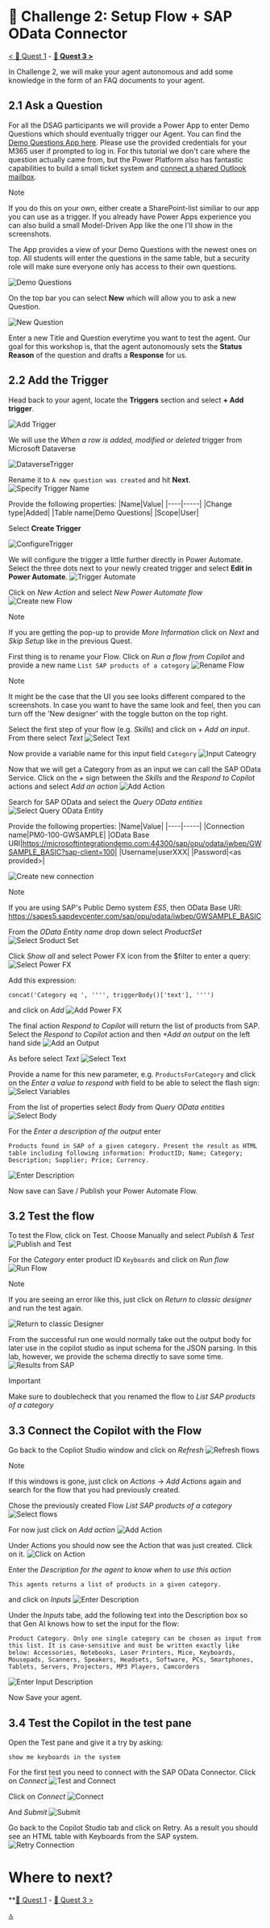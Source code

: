 # 🔌 Challenge 2: Setup Flow + SAP OData Connector
[< 🤖 Quest 1](Quest1.md) - **[🔧 Quest 3 >](Quest3.md)**

In Challenge 2, we will make your agent autonomous and add some knowledge in the form of an FAQ documents to your agent.

## 2.1 Ask a Question
For all the DSAG participants we will provide a Power App to enter Demo Questions which should eventually trigger our Agent. You can find the [Demo Questions App here](https://org9b8075dc.crm4.dynamics.com/main.aspx?appid=ebcffe1d-a308-f011-bae3-7c1e52fba45f). Please use the provided credentials for your M365 user if prompted to log in.
For this tutorial we don't care where the question actually came from, but the Power Platform also has fantastic capabilities to build a small ticket system and [connect a shared Outlook mailbox](https://learn.microsoft.com/en-us/power-platform/admin/connect-exchange-online).

>[!Note]
> If you do this on your own, either create a SharePoint-list similiar to our app you can use as a trigger. If you already have Power Apps experience you can also build a small Model-Driven App like the one I'll show in the screenshots.

The App provides a view of your Demo Questions with the newest ones on top. All students will enter the questions in the same table, but a security role will make sure everyone only has access to their own questions.

![Demo Questions](../images/2_DemoQuestions.png)

On the top bar you can select **New** which will allow you to ask a new Question.

![New Question](../images/2_NewQuestion.png)

Enter a new Title and Question everytime you want to test the agent. Our goal for this workshop is, that the agent autonomously sets the **Status Reason** of the question and drafts a **Response** for us.

## 2.2 Add the Trigger
Head back to your agent, locate the **Triggers** section and select **+ Add trigger**.

![Add Trigger](../images/2_AddTrigger.png)

We will use the *When a row is added, modified or deleted* trigger from Microsoft Dataverse

![DataverseTrigger](../images/2_DataverseTrigger.png)

Rename it to `A new question was created` and hit **Next**.
![Specify Trigger Name](../images/2_AddTriggerName.png)

Provide the following properties:
|Name|Value|
|----|-----|
|Change type|Added|
|Table name|Demo Questions|
|Scope|User|

Select **Create Trigger**

![ConfigureTrigger](../images/2_ConfigureTrigger.png)

We will configure the trigger a little further directly in Power Automate. Select the three dots next to your newly created trigger and select **Edit in Power Automate**.
![Trigger Automate](../images/2_EditPowerAutomate.png)



Click on *New Action* and select *New Power Automate flow*
![Create new Flow](../images/NewPowerAutomateFlow.jpg)
 
> [!Note]
> If you are getting the pop-up to provide *More Information* click on *Next* and *Skip Setup* like in the previous Quest. 

First thing is to rename your Flow. Click on *Run a flow from Copilot* and provide a new name ````List SAP products of a category````
![Rename Flow](../images/RenameFlow.jpg)
> [!Note]
>It might be the case that the UI you see looks different compared to the screenshots. In case you want to have the same look and feel, then you can turn off the 'New designer' with the toggle button on the top right.

Select the first step of your flow (e.g. *Skills*) and click on *+ Add an input*. From there select *Text*
![Select Text](../images/SelectText.jpg)

Now provide a variable name for this input field ````Category```` 
![Input Cateogry](../images/InputCategory.jpg)

Now that we will get a Category from as an input we can call the SAP OData Service. Click on the *+* sign between the *Skills* and the *Respond to Copilot* actions and select *Add an action*
![Add Action](../images/AddAction.jpg)


Search for SAP OData and select the *Query OData entities*  
![Select Query OData Entity](../images/QueryODataEntity.jpg)

 
Provide the following properties:
|Name|Value|
|----|-----|
|Connection name|PM0-100-GWSAMPLE|
|OData Base URI|https://microsoftintegrationdemo.com:44300/sap/opu/odata/iwbep/GWSAMPLE_BASIC?sap-client=100|
|Username|userXXX|
|Password|\<as provided\>|

![Create new connection](../images/CreateNewConnection.jpg)

> [!Note]
> If you are using SAP's Public Demo system *ES5*, then OData Base URI: https://sapes5.sapdevcenter.com/sap/opu/odata/iwbep/GWSAMPLE_BASIC


From the *OData Entity name* drop down select *ProductSet*
![Select Sroduct Set](../images/SelectProductSet.jpg)



Click *Show all* and select Power FX icon from the $filter to enter a query:
![Select Power FX](../images/SelectPowerFX.jpg)

Add this expression: 
````text
concat('Category eq ', '''', triggerBody()['text'], '''')
````
and click on *Add*
![Add Power FX](../images/AddPowerFX.jpg)
 

The final action *Respond to Copilot* will return the list of products from SAP. Select the *Respond to Copilot* action and then *+Add an output* on the left hand side 
![Add an Output](../images/AddAnOutpu.jpg)

As before select *Text* 
![Select Text](../images/SelectText2.jpg)
 
Provide a name for this new parameter, e.g. ````ProductsForCategory```` and click on the *Enter a value to respond with* field to be able to select the flash sign:
![Select Variables](../images/SelectVariables.jpg)

From the list of properties select *Body* from *Query OData entities*
![Select Body](../images/SelectBody.jpg)

For the *Enter a description of the output* enter 
````text
Products found in SAP of a given category. Present the result as HTML table including following information: ProductID; Name; Category; Description; Supplier; Price; Currency.
````
![Enter Description](../images/DescriptionAndTest.jpg)


Now save can Save / Publish your Power Automate Flow.


## 3.2 Test the flow
To test the Flow, click on Test. Choose Manually and select *Publish & Test* 
![Publish and Test](../images/PublishAndTest.jpg)


For the *Category* enter product ID ````Keyboards````  and click on *Run flow*
![Run Flow](../images/RunFlow.jpg)


> [!Note]
> If you are seeing an error like this, just click on *Return to classic designer* and run the test again. 
> 
> ![Return to classic Designer](../images/ReturnToClassicDesigner.jpg)
  
 
From the successful run one would normally take out the output body for later use in the copilot studio as input schema for the JSON parsing. In this lab, however, we provide the schema directly to save some time.
![Results from SAP](../images/ResultFromSAP.jpg)

> [!Important]
> Make sure to doublecheck that you renamed the flow to *List SAP products of a category*
 
## 3.3 Connect the Copilot with the Flow
Go back to the Copliot Studio window and click on *Refresh*
![Refresh flows](../images/RefreshFlows.jpg)

> [!Note]
> If this windows is gone, just click on *Actions* -> *Add Actions* again and search for the flow that you had previously created. 
 
Chose the previously created Flow *List SAP products of a category*
![Select flows](../images/SelectFlow.jpg)

For now just click on *Add action*
![Add Action](../images/AddActionInCopilotStudio.jpg)

Under Actions you should now see the Action that was just created. Click on it.
![Click on Action](../images/ClickOnAction.jpg)

Enter the *Description for the agent to know when to use this action* 
````text
This agents returns a list of products in a given category. 
````
and click on *Inputs*
![Enter Description](../images/EnterDescription.jpg)


Under the *Inputs* tabe, add the following text into the Description box so that Gen AI knows how to set the input for the flow:

````text
Product Category. Only one single category can be chosen as input from this list. It is case-sensitive and must be written exactly like below: Accessories, Notebooks, Laser Printers, Mice, Keyboards, Mousepads, Scanners, Speakers, Headsets, Software, PCs, Smartphones, Tablets, Servers, Projectors, MP3 Players, Camcorders
```` 
![Enter Input Description](../images/EnterInputDescription.jpg)


Now Save your agent.

## 3.4 Test the Copilot in the test pane
Open the Test pane and give it a try by asking: 
````text
show me keyboards in the system
````

For the first test you need to connect with the SAP OData Connector. Click on *Connect*
![Test and Connect](../images/TestAndConnect.jpg)

Click on *Connect*
![Connect](../images/Connect.jpg)

And *Submit*
![Submit](../images/ConnectSubmit.jpg)

Go back to the Copilot Studio tab and click on Retry. As a result you should see an HTML table with Keyboards from the SAP system. 
![Retry Connection](../images/RetryConnection.jpg)



# Where to next?

**[🤖 Quest 1](Quest1.md) - [🔧 Quest 3 >](Quest3.md)

[🔝](#)
